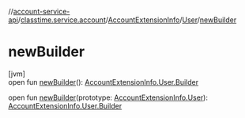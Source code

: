 //[account-service-api](../../../../index.md)/[classtime.service.account](../../index.md)/[AccountExtensionInfo](../index.md)/[User](index.md)/[newBuilder](new-builder.md)

# newBuilder

[jvm]\
open fun [newBuilder](new-builder.md)(): [AccountExtensionInfo.User.Builder](-builder/index.md)

open fun [newBuilder](new-builder.md)(prototype: [AccountExtensionInfo.User](index.md)): [AccountExtensionInfo.User.Builder](-builder/index.md)
